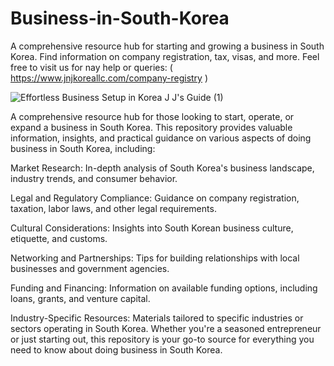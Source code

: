 # Business-in-South-Korea
A comprehensive resource hub for starting and growing a business in South Korea. Find information on company registration, tax, visas, and more. Feel free to visit us for nay help or queries: ( https://www.jnjkoreallc.com/company-registry )

![Effortless Business Setup in Korea J J's Guide (1)](https://github.com/user-attachments/assets/f3e2d6ea-b7f6-4ad9-b928-f7d8bf4ba113)

A comprehensive resource hub for those looking to start, operate, or expand a business in South Korea. This repository provides valuable information, insights, and practical guidance on various aspects of doing business in South Korea, including:

Market Research: In-depth analysis of South Korea's business landscape, industry trends, and consumer behavior.

Legal and Regulatory Compliance: Guidance on company registration, taxation, labor laws, and other legal requirements.

Cultural Considerations: Insights into South Korean business culture, etiquette, and customs.

Networking and Partnerships: Tips for building relationships with local businesses and government agencies.

Funding and Financing: Information on available funding options, including loans, grants, and venture capital.

Industry-Specific Resources: Materials tailored to specific industries or sectors operating in South Korea.
Whether you're a seasoned entrepreneur or just starting out, this repository is your go-to source for everything you need to know about doing business in South Korea.
